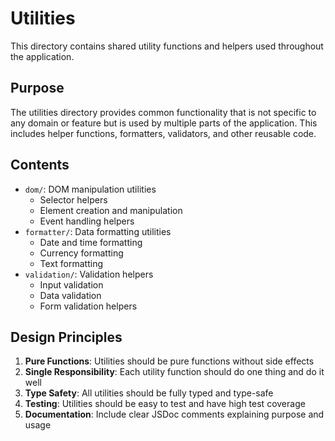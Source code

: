 # Utilities

This directory contains shared utility functions and helpers used throughout the application.

## Purpose

The utilities directory provides common functionality that is not specific to any domain or feature but is used by multiple parts of the application. This includes helper functions, formatters, validators, and other reusable code.

## Contents

- `dom/`: DOM manipulation utilities
  - Selector helpers
  - Element creation and manipulation
  - Event handling helpers
- `formatter/`: Data formatting utilities
  - Date and time formatting
  - Currency formatting
  - Text formatting
- `validation/`: Validation helpers
  - Input validation
  - Data validation
  - Form validation helpers

## Design Principles

1. **Pure Functions**: Utilities should be pure functions without side effects
2. **Single Responsibility**: Each utility function should do one thing and do it well
3. **Type Safety**: All utilities should be fully typed and type-safe
4. **Testing**: Utilities should be easy to test and have high test coverage
5. **Documentation**: Include clear JSDoc comments explaining purpose and usage
